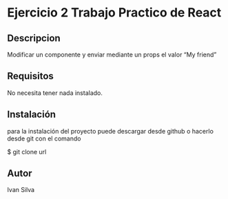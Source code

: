 # Ejercicio 2 Trabajo Practico de React

## Descripcion

Modificar un componente y enviar mediante un props el valor “My friend”

## Requisitos

No necesita tener nada instalado.

## Instalación

para la instalación del proyecto puede descargar desde github o hacerlo desde git con el comando

$ git clone url

## Autor

Ivan Silva

